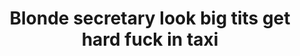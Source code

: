 ---
layout: post
title: Blonde secretary look big tits get hard fuck in taxi
duration: '11:24'
view: 222
rate: 2
video: 'https://flashservice.xvideos.com/embedframe/26619415'
category:
 - blonde
 - busty
 - cab
 - gorgeous
 - rough
 - curvy
 - gorgeous
tags: 
 - big-tits
 - sucked
 - fucked
priority: 0.9
changefreq: daily
---